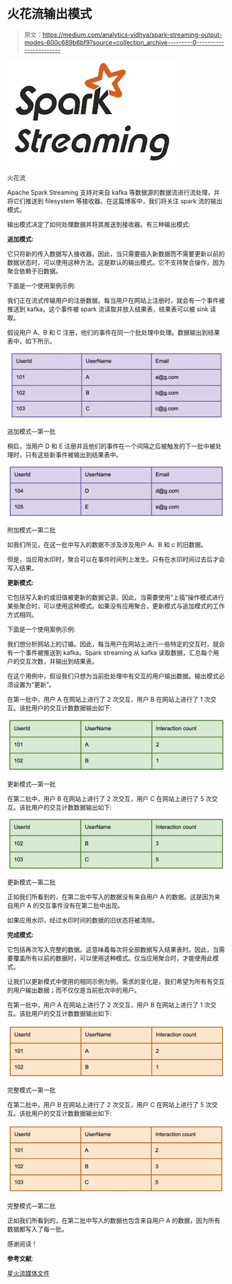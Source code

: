 # 火花流输出模式

> 原文：<https://medium.com/analytics-vidhya/spark-streaming-output-modes-600c689b6bf9?source=collection_archive---------0----------------------->

![](img/a91093c7d95d108b57f32d4c461a4396.png)

火花流

Apache Spark Streaming 支持对来自 kafka 等数据源的数据流进行流处理，并将它们推送到 filesystem 等接收器。在这篇博客中，我们将关注 spark 流的输出模式。

输出模式决定了如何处理数据并将其推送到接收器。有三种输出模式:

**追加模式:**

它只将新的传入数据写入接收器。因此，当只需要插入新数据而不需要更新以前的数据状态时，可以使用这种方法。这是默认的输出模式。它不支持聚合操作，因为聚合依赖于旧数据。

下面是一个使用案例示例:

我们正在流式传输用户的注册数据。每当用户在网站上注册时，就会有一个事件被推送到 kafka。这个事件被 spark 流读取并放入结果表，结果表可以被 sink 读取。

假设用户 A、B 和 C 注册，他们的事件在同一个批处理中处理。数据输出到结果表中，如下所示。

![](img/b33b61c627487dc75a962026fe6c80e5.png)

追加模式—第一批

稍后，当用户 D 和 E 注册并且他们的事件在一个间隔之后被触发的下一批中被处理时，只有这些新事件被输出到结果表中。

![](img/de562115f7139c80d70789368764fdb0.png)

附加模式—第二批

如我们所见，在这一批中写入的数据不涉及涉及用户 A、B 和 c 的旧数据。

但是，当应用水印时，聚合可以在事件时间列上发生。只有在水印时间过去后才会写入结果。

**更新模式:**

它包括写入新的或旧值被更新的数据记录。因此，当需要使用“上插”操作模式进行某些聚合时，可以使用这种模式。如果没有应用聚合，更新模式与追加模式的工作方式相同。

下面是一个使用案例示例:

我们想分析网站上的订婚。因此，每当用户在网站上进行一些特定的交互时，就会有一个事件被推送到 kafka。Spark streaming 从 kafka 读取数据，汇总每个用户的交互次数，并输出到结果表。

在这个用例中，假设我们只想为当前批处理中有交互的用户输出数据。输出模式必须设置为“更新”。

在第一批中，用户 A 在网站上进行了 2 次交互，用户 B 在网站上进行了 1 次交互。该批用户的交互计数数据输出如下:

![](img/371a67a7afb60f52da383641cb51ca2a.png)

更新模式—第一批

在第二批中，用户 B 在网站上进行了 2 次交互，用户 C 在网站上进行了 5 次交互。该批用户的交互计数数据输出如下:

![](img/c44172e5a9ad587b4f2e92d98d4e3b48.png)

更新模式—第二批

正如我们所看到的，在第二批中写入的数据没有来自用户 A 的数据。这是因为来自用户 A 的交互事件没有在第二批中出现。

如果应用水印，经过水印时间的数据的旧状态将被清除。

**完成模式:**

它包括再次写入完整的数据。这意味着每次将全部数据写入结果表时。因此，当需要覆盖所有以前的数据时，可以使用这种模式。仅当应用聚合时，才能使用此模式。

让我们以更新模式中使用的相同示例为例。需求的变化是，我们希望为所有有交互的用户输出数据；而不仅仅是当前批次中的用户。

在第一批中，用户 A 在网站上进行了 2 次交互，用户 B 在网站上进行了 1 次交互。该批用户的交互计数数据输出如下:

![](img/4655d53f2708a0987e5354611e25ffd2.png)

完整模式—第一批

在第二批中，用户 B 在网站上进行了 2 次交互，用户 C 在网站上进行了 5 次交互。该批用户的交互计数数据输出如下:

![](img/e0e282eca9964acafa7acdd376e32e8c.png)

完整模式—第二批

正如我们所看到的，在第二批中写入的数据也包含来自用户 A 的数据，因为所有数据都写入了每一批。

感谢阅读！

**参考文献**:

[星火流媒体文件](https://spark.apache.org/docs/latest/structured-streaming-programming-guide.html)